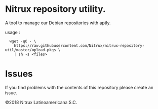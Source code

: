 # Nitrux repository utility.

A tool to manage our Debian repositories with aptly.

usage :

```
  wget -qO - \
  	https://raw.githubusercontent.com/Nitrux/nitrux-repository-util/master/upload-pkgs \
  	| sh -s <files>

```

# Issues
If you find problems with the contents of this repository please create an issue.

©2018 Nitrux Latinoamericana S.C.
